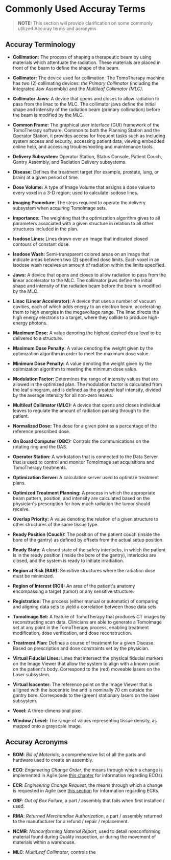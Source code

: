 # Commonly Used Accuray Terms

> **NOTE:** This section will provide clarification on some commonly utilized Accuray terms and acronyms.


## Accuray Terminology

* **Collimation:** The process of shaping a therapeutic beam by using materials which attentuate the radiation. These materials are placed in front of the beam to define the shape of the beam.

* **Collimator:** The device used for collimation. The TomoTherapy machine has two (2) collimating devices: *the Primary Collimator* (including the Integrated Jaw Assembly) and the *Multileaf Collimator (MLC)*. 

* **Collimator Jaws:** A device that opens and closes to allow radiation to pass from the linac to the MLC. The collimator jaws define the initial shape and intensity of the radiation beam (primary collimation) before the beam is modified by the MLC.

* **Common Frame:** The graphical user interface (GUI) framework of the TomoTherapy software. Common to both the Planning Station and the Operator Station, it provides access for frequent tasks such as including system access and security, accessing patient data, viewing embedded online help, and accessing troubleshooting and maintenance tools.

* **Delivery Subsystem:** Operator Station, Status Console, Patient Couch, Gantry Assembly, and Radiation Delivery subsystems.

* **Disease:** Defines the treatment target (for example, prostate, lung, or brain) at a given period of time.

* **Dose Volume:** A type of Image Volume that assigns a dose value to every voxel in a 3-D region; used to calculate isodose lines.

* **Imaging Procedure:** The steps required to operate the delivery subsystem when acquiring TomoImage sets.

* **Importance:** The weighting that the optimization algorithm gives to all parameters associated with a given structure in relation to all other structures included in the plan.

* **Isodose Lines:** Lines drawn over an image that indicated closed contours of constant dose.

* **Isodose Wash:** Semi-transparent colored areas on an image that indicate areas between two (2) specified dose limits. Each voxel in an isodose wash receives an amount of radiation within the limits specified.

* **Jaws:** A device that opens and closes to allow radiation to pass from the linear accelerator to the MLC. The collimator jaws define the initial shape and intensity of the radiation beam before the beam is modified by the MLC.

* **Linac (Linear Accelerator):** A device that uses a number of vacuum cavities, each of which adds energy to an electron beam, accelerating them to high energies in the megavoltage range. The linac directs the high energy electrons to a target, where they collide to produce high-energy photons.

* **Maximum Dose:** A value denoting the highest desired dose level to be delivered to a structure.

* **Maximum Dose Penalty:** A value denoting the weight given by the optimization algorithm in order to meet the maximum dose value.

* **Minimum Dose Penalty:** A value denoting the weight given by the opitmization algorithm to meeting the minimum dose value.

* **Modulation Factor:** Determines the range of intensity values that are allowed in the optimized plan. The modulation factor is calculated from the leaf sinogram, and is defined as the greatest leaf intensity, divided by the average intensity for all non-zero leaves.

* **Multileaf Collimator (MLC):** A device that opens and closes individual leaves to regulate the amount of radiation passing through to the patient.

* **Normalized Dose:** The dose for a given point as a percentage of the reference prescribed dose.

* **On Board Computer (OBC):** Controls the communications on the rotating ring and the DAS.

* **Operator Station:** A workstation that is connected to the Data Server that is used to control and monitor TomoImage set acquisitions and TomoTherapy treatments.

* **Optimization Server:** A calculation server used to optimize treatment plans.

* **Optimized Treatment Planning:** A process in which the appropriate beam pattern, position, and intensity are calculated based on the physician's prescription for how much radiation the tumor should receive.

* **Overlap Priority:** A value denoting the relation of a given structure to other structures of the same tissue type.

* **Ready Position (Couch):** The position of the patient couch (inside the bore of the gantry) as defined by offsets from the actual setup position.

* **Ready State:** A closed state of the safety interlocks, in which the patient is in the ready position (inside the bore of the gantry), interlocks are closed, and the system is ready to initiate irradiation.

* **Region at Risk (RAR):** Sensitive structures where the radiation dose must be minimized.

* **Region of Interest (ROI):** An area of the patient's anatomy encompassing a target (tumor) or any sensitive structure.

* **Registration:** The process (either manual or automatic) of comparing and aligning data sets to yield a correlation between those data sets.

* **TomoImage Set:** A feature of TomoTherapy that produces CT images by reconstructing scan data. Clinicians are able to generate a TomoImage set at any point in the TomoTherapy process, enabling treatment modification, dose verification, and dose reconstruction.

* **Treatment Plan:** Defines a course of treatment for a given Disease. Based on prescription and dose constraints set by the physician.

* **Virtual Fiducial Lines:** Lines that intersect the physical fiducial markers on the Image Viewer that allow the system to align with a known point on the patient's body. Correspond to the (red) moveable lasers on the Laser subsystem.

* **Virtual Isocenter:** The reference point on the Image Viewer that is alligned with the isocentric line and is nominally 70 cm outside the gantry bore. Corresponds to the (green) stationary lasers on the laser subsystem.

* **Voxel:** A three-dimensional pixel.

* **Window / Level:** The range of values representing tissue density, as mapped onto a grayscale image. 



## Accuray Acronyms

* **BOM**: *Bill of Materials*, a comprehensive list of all the parts and hardware used to create an assembly.

* **ECO**: *Engineering Change Order*, the means through which a change is implemented in Agile (see [this chapter](https://github.com/taddieken95/Accuray_Tech_Comm_Guide/blob/master/Chapter%205:%20ECOs/READme.md) for information regarding ECOs).

* **ECR**: *Engineering Change Request*, the means through which a change is requested in Agile (see [this section](https://github.com/taddieken95/Accuray_Tech_Comm_Guide/blob/master/Chapter%201:%20Doc%20Requests/Section%202:%20ECRs.md) for information regarding ECRs.

* **OBF**: *Out of Box Failure*, a part / assembly that fails when first installed / used.

* **RMA**: *Returned Merchandise Authorization*, a part / assembly returned to the manufacturer for a refund / repair / replacement.

* **NCMR**: *Nonconforming Material Report*, used to detail nonconforming material found during Quality inspection, or during the movement of materials within a warehouse.

* **MLC**: *MultiLeaf Collimator*, controls the 
